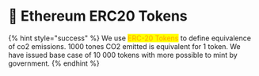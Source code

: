 # 🐗 Ethereum ERC20 Tokens

{% hint style="success" %}
We use <mark style="color:orange;">ERC-20 Tokens</mark> to define equivalence of co2 emissions.  1000 tones CO2 emitted is equivalent for 1 token. We have issued base case of 10 000 tokens with more possible to mint by government.
{% endhint %}
